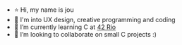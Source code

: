 - ⭐ Hi, my name is jou
- 💞️ I'm into UX design, creative programming and coding
- 🐢 I’m currently learning C at [42 Rio](https://42.rio/)
- 👀 I’m looking to collaborate on small C projects :)
 
<!---
jou-code/jou-code is a ✨ special ✨ repository because its `README.md` (this file) appears on your GitHub profile.
You can click the Preview link to take a look at your changes.
--->
